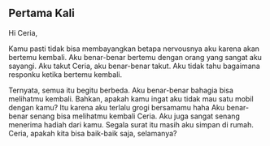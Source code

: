 ## Pertama Kali

Hi Ceria,

Kamu pasti tidak bisa membayangkan betapa nervousnya aku karena akan bertemu kembali. Aku benar-benar bertemu dengan orang yang sangat aku sayangi.
Aku takut Ceria, aku benar-benar takut. Aku tidak tahu bagaimana responku ketika bertemu kembali.

Ternyata, semua itu begitu berbeda. Aku benar-benar bahagia bisa melihatmu kembali. Bahkan, apakah kamu ingat aku tidak mau satu mobil dengan kamu? Itu karena aku terlalu grogi bersamamu haha
Aku benar-benar senang bisa melihatmu kembali Ceria. Aku juga sangat senang menerima hadiah dari kamu. Segala surat itu masih aku simpan di rumah.
Ceria, apakah kita bisa baik-baik saja, selamanya?
